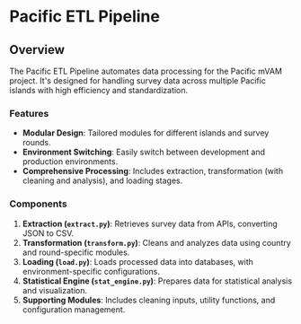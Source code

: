 # Pacific ETL Pipeline

## Overview
The Pacific ETL Pipeline automates data processing for the Pacific mVAM project. It's designed for handling survey data across multiple Pacific islands with high efficiency and standardization.

### Features
- **Modular Design**: Tailored modules for different islands and survey rounds.
- **Environment Switching**: Easily switch between development and production environments.
- **Comprehensive Processing**: Includes extraction, transformation (with cleaning and analysis), and loading stages.

### Components
1. **Extraction (`extract.py`)**: Retrieves survey data from APIs, converting JSON to CSV.
2. **Transformation (`transform.py`)**: Cleans and analyzes data using country and round-specific modules.
3. **Loading (`load.py`)**: Loads processed data into databases, with environment-specific configurations.
4. **Statistical Engine (`stat_engine.py`)**: Prepares data for statistical analysis and visualization.
5. **Supporting Modules**: Includes cleaning inputs, utility functions, and configuration management.

